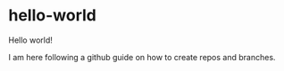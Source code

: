 # hello-world

Hello world!

I am here following a github guide on how to create repos and branches.
